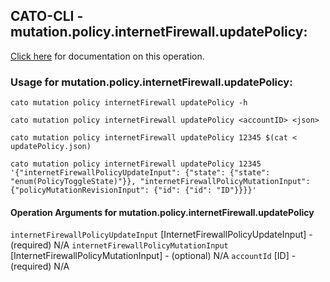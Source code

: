 
## CATO-CLI - mutation.policy.internetFirewall.updatePolicy:
[Click here](https://api.catonetworks.com/documentation/#mutation-updatePolicy) for documentation on this operation.

### Usage for mutation.policy.internetFirewall.updatePolicy:

`cato mutation policy internetFirewall updatePolicy -h`

`cato mutation policy internetFirewall updatePolicy <accountID> <json>`

`cato mutation policy internetFirewall updatePolicy 12345 $(cat < updatePolicy.json)`

`cato mutation policy internetFirewall updatePolicy 12345 '{"internetFirewallPolicyUpdateInput": {"state": {"state": "enum(PolicyToggleState)"}}, "internetFirewallPolicyMutationInput": {"policyMutationRevisionInput": {"id": {"id": "ID"}}}}'`

#### Operation Arguments for mutation.policy.internetFirewall.updatePolicy ####
`internetFirewallPolicyUpdateInput` [InternetFirewallPolicyUpdateInput] - (required) N/A 
`internetFirewallPolicyMutationInput` [InternetFirewallPolicyMutationInput] - (optional) N/A 
`accountId` [ID] - (required) N/A 
